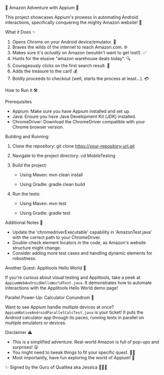 🤖 Amazon Adventure with Appium 🚀

This project showcases Appium's prowess in automating Android interactions, specifically conquering the mighty Amazon website! 🛒

What it Does ✨

1. Opens Chrome on your Android device/emulator. 📱
2. Braves the wilds of the internet to reach Amazon.com. 🌐
3. Makes sure it's *actually* on Amazon (wouldn't want to get lost!). ✅
4. Hunts for the elusive "amazon warehouse deals today". 🔍
5. Courageously clicks on the first search result. 🎯
6. Adds the treasure to the cart! 💰
7. Boldly proceeds to checkout (well, starts the process at least...). 💳

How to Run it 🛠️

Prerequisites

* Appium: Make sure you have Appium installed and set up.
* Java: Ensure you have Java Development Kit (JDK) installed.
* ChromeDriver: Download the ChromeDriver compatible with your Chrome browser version.

Building and Running:

1. Clone the repository: 
   git clone https://your-repository-url.git

2. Navigate to the project directory:
   cd MobileTesting

3. Build the project:

   * Using Maven:
     mvn clean install

   * Using Gradle:
     gradle clean build

4. Run the tests:

   * Using Maven:
     mvn test 

   * Using Gradle:
     gradle test

Additional Notes 📝

* Update the 'chromedriverExecutable' capability in 'AmazonTest.java' with the correct path to your ChromeDriver.
* Double-check element locators in the code, as Amazon's website structure might change.
* Consider adding more test cases and handling dynamic elements for robustness.

Another Quest: Applitools Hello World 👋

If you're curious about visual testing and Applitools, take a peek at `AppiumWebAndroidHelloWorldTest.java`. It demonstrates how to automate interactions with the Applitools Hello World demo page! 

Parallel Power-Up: Calculator Conundrum 🧮

Want to see Appium handle multiple devices at once? `AppiumNativeAndroidParallelCalcTest.java` is your ticket! It puts the Android calculator app through its paces, running tests in parallel on multiple emulators or devices. 

Disclaimer ⚠️

* This is a simplified adventure. Real-world Amazon is full of pop-ups and surprises! 😲
* You might need to tweak things to fit your specific quest. 🧙‍♂️
* Most importantly, have fun exploring the world of Appium! 🎉

✨ Signed by the Guru of Qualitea aka Jessica 🧙🏽‍♀️ 